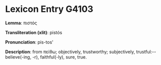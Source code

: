 # Lexicon Entry G4103

**Lemma**: πιστός

**Transliteration (xlit)**: pistós

**Pronunciation**: pis-tos'

**Description**:
from πείθω; objectively, trustworthy; subjectively, trustful:--believe(-ing, -r), faithful(-ly), sure, true.
